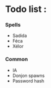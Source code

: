 # Todo list : #
### Spells ###
* Sadida
* Féca
* Xélor

### Common ###
* IA
* Donjon spawns
* Password hash